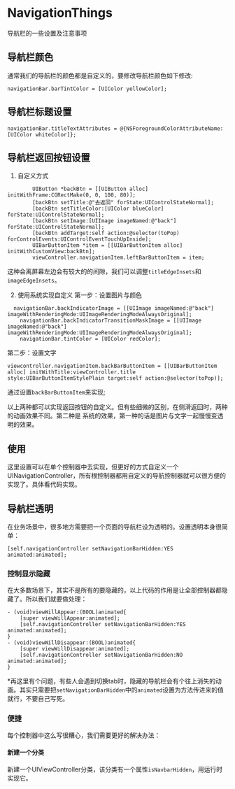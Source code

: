 # NavigationThings
导航栏的一些设置及注意事项

## 导航栏颜色
通常我们的导航栏的颜色都是自定义的，要修改导航栏颜色如下修改:
```
navigationBar.barTintColor = [UIColor yellowColor];
```
## 导航栏标题设置
```
navigationBar.titleTextAttributes = @{NSForegroundColorAttributeName:[UIColor whiteColor]};
```
## 导航栏返回按钮设置
1. 自定义方式
```
        UIButton *backBtn = [[UIButton alloc] initWithFrame:CGRectMake(0, 0, 100, 80)];
        [backBtn setTitle:@"去返回" forState:UIControlStateNormal];
        [backBtn setTitleColor:[UIColor blueColor] forState:UIControlStateNormal];
        [backBtn setImage:[UIImage imageNamed:@"back"] forState:UIControlStateNormal];
        [backBtn addTarget:self action:@selector(toPop) forControlEvents:UIControlEventTouchUpInside];
        UIBarButtonItem *item = [[UIBarButtonItem alloc] initWithCustomView:backBtn];
        viewController.navigationItem.leftBarButtonItem = item;
```
这种会离屏幕左边会有较大的的间隙，我们可以调整`titleEdgeInsets`和`imageEdgeInsets`。

2. 使用系统实现自定义
第一步：设置图片与颜色
```
  navigationBar.backIndicatorImage = [[UIImage imageNamed:@"back"] imageWithRenderingMode:UIImageRenderingModeAlwaysOriginal];
    navigationBar.backIndicatorTransitionMaskImage = [[UIImage imageNamed:@"back"] imageWithRenderingMode:UIImageRenderingModeAlwaysOriginal];
    navigationBar.tintColor = [UIColor redColor];
```
第二步：设置文字
```
viewcontroller.navigationItem.backBarButtonItem = [[UIBarButtonItem alloc] initWithTitle:viewController.title style:UIBarButtonItemStylePlain target:self action:@selector(toPop)];
```
通过设置`backBarButtonItem`来实现;

以上两种都可以实现返回按钮的自定义。但有些细微的区别，在侧滑返回时，两种的动画效果不同。第二种是
系统的效果，第一种的话是图片与文字一起慢慢变透明的效果。

## 使用
这里设置可以在单个控制器中去实现，但更好的方式自定义一个UINavigationController，所有根控制器都用自定义的导航控制器就可以很方便的实现了。具体看代码实现。



## 导航栏透明
在业务场景中，很多地方需要把一个页面的导航栏设为透明的。设置透明本身很简单：
```
[self.navigationController setNavigationBarHidden:YES animated:animated];
```
### 控制显示隐藏
在大多数场景下，其实不是所有的要隐藏的，以上代码的作用是让全部控制器都隐藏了。所以我们就要做处理：
```
- (void)viewWillAppear:(BOOL)animated{
    [super viewWillAppear:animated];
    [self.navigationController setNavigationBarHidden:YES animated:animated];
}
- (void)viewWillDisappear:(BOOL)animated{
    [super viewWillDisappear:animated];
    [self.navigationController setNavigationBarHidden:NO animated:animated];
}
```
*再这里有个问题，有些人会遇到切换tab时，隐藏的导航栏会有个往上消失的动画。其实只需要把`setNavigationBarHidden`中的`animated`设置为方法传进来的值就行，不要自己写死。

### 便捷
每个控制器中这么写很糟心，我们需要更好的解决办法：
#### 新建一个分类
新建一个UIViewController分类，该分类有一个属性`isNavbarHidden`，用运行时实现它。





